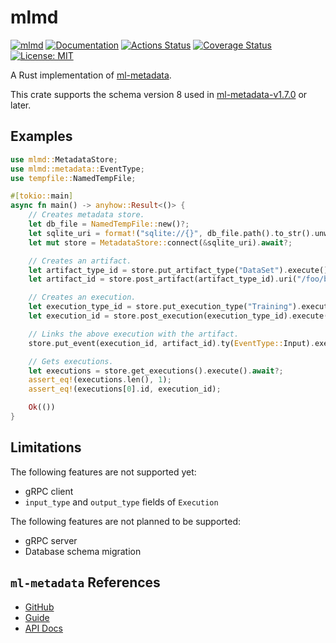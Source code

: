 mlmd
====

[![mlmd](https://img.shields.io/crates/v/mlmd.svg)](https://crates.io/crates/mlmd)
[![Documentation](https://docs.rs/mlmd/badge.svg)](https://docs.rs/mlmd)
[![Actions Status](https://github.com/sile/mlmd/workflows/CI/badge.svg)](https://github.com/sile/mlmd/actions)
[![Coverage Status](https://coveralls.io/repos/github/sile/mlmd/badge.svg?branch=main)](https://coveralls.io/github/sile/mlmd?branch=main)
[![License: MIT](https://img.shields.io/badge/license-MIT-blue.svg)](LICENSE)

A Rust implementation of [ml-metadata].

This crate supports the schema version 8 used in [ml-metadata-v1.7.0][v1.7.0] or later.

[ml-metadata]: https://github.com/google/ml-metadata
[v1.7.0]: https://github.com/google/ml-metadata/releases/tag/v1.7.0

Examples
--------

```rust
use mlmd::MetadataStore;
use mlmd::metadata::EventType;
use tempfile::NamedTempFile;

#[tokio::main]
async fn main() -> anyhow::Result<()> {
    // Creates metadata store.
    let db_file = NamedTempFile::new()?;
    let sqlite_uri = format!("sqlite://{}", db_file.path().to_str().unwrap());
    let mut store = MetadataStore::connect(&sqlite_uri).await?;

    // Creates an artifact.
    let artifact_type_id = store.put_artifact_type("DataSet").execute().await?;
    let artifact_id = store.post_artifact(artifact_type_id).uri("/foo/bar").execute().await?;

    // Creates an execution.
    let execution_type_id = store.put_execution_type("Training").execute().await?;
    let execution_id = store.post_execution(execution_type_id).execute().await?;

    // Links the above execution with the artifact.
    store.put_event(execution_id, artifact_id).ty(EventType::Input).execute().await?;

    // Gets executions.
    let executions = store.get_executions().execute().await?;
    assert_eq!(executions.len(), 1);
    assert_eq!(executions[0].id, execution_id);

    Ok(())
}
```

Limitations
-----------

The following features are not supported yet:
- gRPC client
- `input_type` and `output_type` fields of `Execution`

The following features are not planned to be supported:
- gRPC server
- Database schema migration

`ml-metadata` References
------------------------

- [GitHub][ml-metadata]
- [Guide](https://www.tensorflow.org/tfx/guide/mlmd)
- [API Docs](https://www.tensorflow.org/tfx/ml_metadata/api_docs/python/mlmd)
